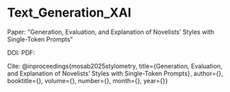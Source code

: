 # Text_Generation_XAI

Paper: "Generation, Evaluation, and Explanation of Novelists’ Styles with Single-Token Prompts"

DOI:
PDF:

Cite:
@inproceedings{mosab2025stylometry,
title={Generation, Evaluation, and Explanation of Novelists’ Styles with Single-Token Prompts},
author={},
booktitle={},
volume={},
number={},
month={},
year={}}
